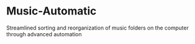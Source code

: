 # Music-Automatic
 Streamlined sorting and reorganization of music folders on the computer through advanced automation
